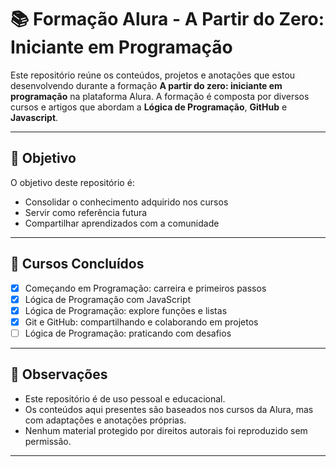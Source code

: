
# 📚 Formação Alura - A Partir do Zero: Iniciante em Programação

Este repositório reúne os conteúdos, projetos e anotações que estou desenvolvendo durante a formação **A partir do zero: iniciante em programação** na plataforma Alura. A formação é composta por diversos cursos e artigos que abordam a **Lógica de Programação**, **GitHub** e **Javascript**.

---

## 🚀 Objetivo

O objetivo deste repositório é:

- Consolidar o conhecimento adquirido nos cursos
- Servir como referência futura
- Compartilhar aprendizados com a comunidade

---

## 🧠 Cursos Concluídos

- [x] Começando em Programação: carreira e primeiros passos
- [x] Lógica de Programação com JavaScript
- [x] Lógica de Programação: explore funções e listas
- [x] Git e GitHub: compartilhando e colaborando em projetos
- [ ] Lógica de Programação: praticando com desafios

---

## 📌 Observações

- Este repositório é de uso pessoal e educacional.
- Os conteúdos aqui presentes são baseados nos cursos da Alura, mas com adaptações e anotações próprias.
- Nenhum material protegido por direitos autorais foi reproduzido sem permissão.

---

